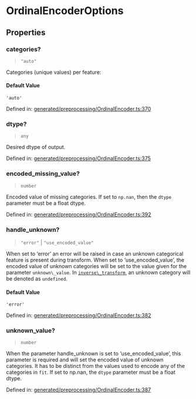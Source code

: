 # OrdinalEncoderOptions

## Properties

### categories?

> `"auto"`

Categories (unique values) per feature:

#### Default Value

`'auto'`

Defined in:  [generated/preprocessing/OrdinalEncoder.ts:370](https://github.com/transitive-bullshit/scikit-learn-ts/blob/b59c1ff/packages/sklearn/src/generated/preprocessing/OrdinalEncoder.ts#L370)

### dtype?

> `any`

Desired dtype of output.

Defined in:  [generated/preprocessing/OrdinalEncoder.ts:375](https://github.com/transitive-bullshit/scikit-learn-ts/blob/b59c1ff/packages/sklearn/src/generated/preprocessing/OrdinalEncoder.ts#L375)

### encoded\_missing\_value?

> `number`

Encoded value of missing categories. If set to `np.nan`, then the `dtype` parameter must be a float dtype.

Defined in:  [generated/preprocessing/OrdinalEncoder.ts:392](https://github.com/transitive-bullshit/scikit-learn-ts/blob/b59c1ff/packages/sklearn/src/generated/preprocessing/OrdinalEncoder.ts#L392)

### handle\_unknown?

> `"error"` \| `"use_encoded_value"`

When set to ‘error’ an error will be raised in case an unknown categorical feature is present during transform. When set to ‘use\_encoded\_value’, the encoded value of unknown categories will be set to the value given for the parameter `unknown\_value`. In [`inverse\_transform`](#sklearn.preprocessing.OrdinalEncoder.inverse_transform "sklearn.preprocessing.OrdinalEncoder.inverse_transform"), an unknown category will be denoted as `undefined`.

#### Default Value

`'error'`

Defined in:  [generated/preprocessing/OrdinalEncoder.ts:382](https://github.com/transitive-bullshit/scikit-learn-ts/blob/b59c1ff/packages/sklearn/src/generated/preprocessing/OrdinalEncoder.ts#L382)

### unknown\_value?

> `number`

When the parameter handle\_unknown is set to ‘use\_encoded\_value’, this parameter is required and will set the encoded value of unknown categories. It has to be distinct from the values used to encode any of the categories in `fit`. If set to np.nan, the `dtype` parameter must be a float dtype.

Defined in:  [generated/preprocessing/OrdinalEncoder.ts:387](https://github.com/transitive-bullshit/scikit-learn-ts/blob/b59c1ff/packages/sklearn/src/generated/preprocessing/OrdinalEncoder.ts#L387)
